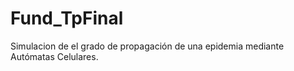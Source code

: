 # Fund_TpFinal

Simulacion de el grado de propagación de una epidemia mediante Autómatas Celulares.
